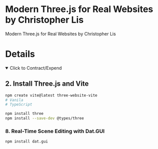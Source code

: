 # Modern Three.js for Real Websites by Christopher Lis

Modern Three.js for Real Websites by Christopher Lis

# Details

<details open> 
  <summary>Click to Contract/Expend</summary>

## 2. Install Three.js and Vite

```sh
npm create vite@latest three-website-vite
# Vanila
# TypeScript

npm install three
npm install --save-dev @types/three
```

### 8. Real-Time Scene Editing with Dat.GUI

```sh
npm install dat.gui
```

</details>
